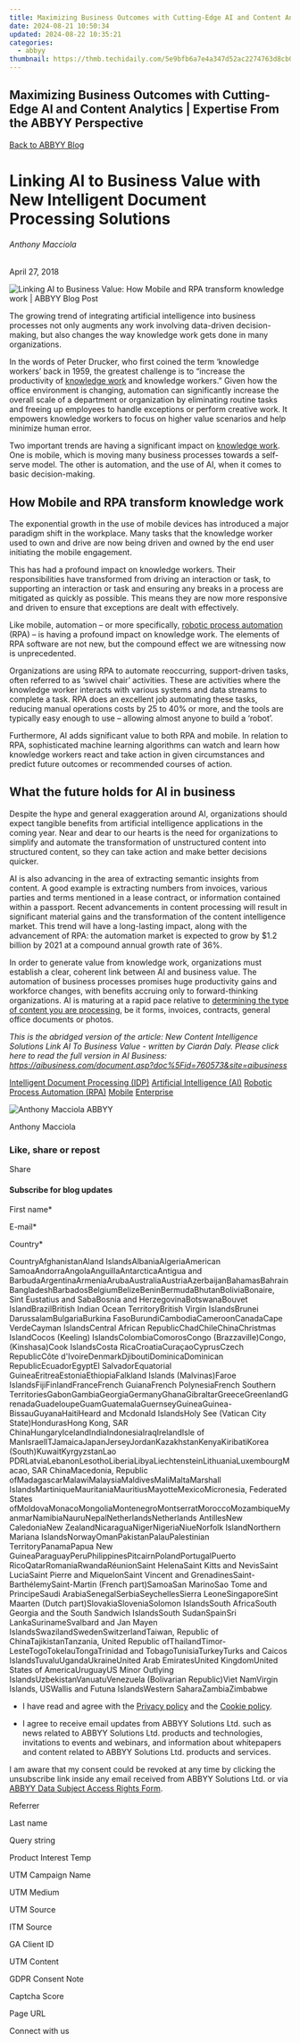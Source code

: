 ```yaml
---
title: Maximizing Business Outcomes with Cutting-Edge AI and Content Analytics | Expertise From the ABBYY Perspective
date: 2024-08-21 10:50:34
updated: 2024-08-22 10:35:21
categories:
  - abbyy
thumbnail: https://thmb.techidaily.com/5e9bfb6a7e4a347d52ac2274763d8cb00a024229f1f3b2af38f5058bc81f8e98.jpg
---
```


## Maximizing Business Outcomes with Cutting-Edge AI and Content Analytics | Expertise From the ABBYY Perspective

[Back to ABBYY Blog](https://tools.techidaily.com/abbyy/products/)

# Linking AI to Business Value with New Intelligent Document Processing Solutions

###### Anthony Macciola

April 27, 2018

![Linking AI to Business Value: How Mobile and RPA transform knowledge work | ABBYY Blog Post](https://static1.abbyy.com/abbyycommedia/25284/9156e_blog_linking-ai-to-business-value-with-new-content-intelligence-solutions_4_blog_934x400.png) 

The growing trend of integrating artificial intelligence into business processes not only augments any work involving data-driven decision-making, but also changes the way knowledge work gets done in many organizations.

In the words of Peter Drucker, who first coined the term ‘knowledge workers’ back in 1959, the greatest challenge is to “increase the productivity of [knowledge work](https://aibusiness.com/intelligent-rpa-transforming-knowledge-work-business-world/) and knowledge workers.” Given how the office environment is changing, automation can significantly increase the overall scale of a department or organization by eliminating routine tasks and freeing up employees to handle exceptions or perform creative work. It empowers knowledge workers to focus on higher value scenarios and help minimize human error.

Two important trends are having a significant impact on [knowledge work](https://aibusiness.com/kim-technologies-interview/). One is mobile, which is moving many business processes towards a self-serve model. The other is automation, and the use of AI, when it comes to basic decision-making.

## How Mobile and RPA transform knowledge work

The exponential growth in the use of mobile devices has introduced a major paradigm shift in the workplace. Many tasks that the knowledge worker used to own and drive are now being driven and owned by the end user initiating the mobile engagement.

This has had a profound impact on knowledge workers. Their responsibilities have transformed from driving an interaction or task, to supporting an interaction or task and ensuring any breaks in a process are mitigated as quickly as possible. This means they are now more responsive and driven to ensure that exceptions are dealt with effectively.

Like mobile, automation – or more specifically, [robotic process automation](https://tools.techidaily.com/abbyy/products/) (RPA) – is having a profound impact on knowledge work. The elements of RPA software are not new, but the compound effect we are witnessing now is unprecedented.

Organizations are using RPA to automate reoccurring, support-driven tasks, often referred to as ‘swivel chair’ activities. These are activities where the knowledge worker interacts with various systems and data streams to complete a task. RPA does an excellent job automating these tasks, reducing manual operations costs by 25 to 40% or more, and the tools are typically easy enough to use – allowing almost anyone to build a ‘robot’.

Furthermore, AI adds significant value to both RPA and mobile. In relation to RPA, sophisticated machine learning algorithms can watch and learn how knowledge workers react and take action in given circumstances and predict future outcomes or recommended courses of action.

## What the future holds for AI in business

Despite the hype and general exaggeration around AI, organizations should expect tangible benefits from artificial intelligence applications in the coming year. Near and dear to our hearts is the need for organizations to simplify and automate the transformation of unstructured content into structured content, so they can take action and make better decisions quicker.

AI is also advancing in the area of extracting semantic insights from content. A good example is extracting numbers from invoices, various parties and terms mentioned in a lease contract, or information contained within a passport. Recent advancements in content processing will result in significant material gains and the transformation of the content intelligence market. This trend will have a long-lasting impact, along with the advancement of RPA: the automation market is expected to grow by $1.2 billion by 2021 at a compound annual growth rate of 36%.

In order to generate value from knowledge work, organizations must establish a clear, coherent link between AI and business value. The automation of business processes promises huge productivity gains and workforce changes, with benefits accruing only to forward-thinking organizations. AI is maturing at a rapid pace relative to [determining the type of content you are processing](https://aibusiness.com/abbyy-business-documents-actionable/), be it forms, invoices, contracts, general office documents or photos.

_This is the abridged version of the article: New Content Intelligence Solutions Link AI To Business Value - written by Ciarán Daly. Please click here to read the full version in AI Business:_ _<https://aibusiness.com/document.asp?doc%5Fid=760573&site=aibusiness>_

[Intelligent Document Processing (IDP)](https://www.abbyy.com/blog/intelligent-document-processing-idp/ "Intelligent Document Processing (IDP)") [Artificial Intelligence (AI)](https://www.abbyy.com/blog/artificial-intelligence-ai/ "Artificial Intelligence (AI)") [Robotic Process Automation (RPA)](https://www.abbyy.com/blog/robotic-process-automation-rpa/ "Robotic Process Automation (RPA)") [Mobile](https://tools.techidaily.com/abbyy/products/) [Enterprise](https://tools.techidaily.com/abbyy/products/) 

![Anthony Macciola ABBYY](https://static4.abbyy.com/abbyycommedia/25717/anthonymacciola-99x99.png)

Anthony Macciola

### Like, share or repost

Share 

#### Subscribe for blog updates

First name\*

E-mail\*

Сountry\*

СountryAfghanistanAland IslandsAlbaniaAlgeriaAmerican SamoaAndorraAngolaAnguillaAntarcticaAntigua and BarbudaArgentinaArmeniaArubaAustraliaAustriaAzerbaijanBahamasBahrainBangladeshBarbadosBelgiumBelizeBeninBermudaBhutanBoliviaBonaire, Sint Eustatius and SabaBosnia and HerzegovinaBotswanaBouvet IslandBrazilBritish Indian Ocean TerritoryBritish Virgin IslandsBrunei DarussalamBulgariaBurkina FasoBurundiCambodiaCameroonCanadaCape VerdeCayman IslandsCentral African RepublicChadChileChinaChristmas IslandCocos (Keeling) IslandsColombiaComorosCongo (Brazzaville)Congo, (Kinshasa)Cook IslandsCosta RicaCroatiaCuraçaoCyprusCzech RepublicCôte d'IvoireDenmarkDjiboutiDominicaDominican RepublicEcuadorEgyptEl SalvadorEquatorial GuineaEritreaEstoniaEthiopiaFalkland Islands (Malvinas)Faroe IslandsFijiFinlandFranceFrench GuianaFrench PolynesiaFrench Southern TerritoriesGabonGambiaGeorgiaGermanyGhanaGibraltarGreeceGreenlandGrenadaGuadeloupeGuamGuatemalaGuernseyGuineaGuinea-BissauGuyanaHaitiHeard and Mcdonald IslandsHoly See (Vatican City State)HondurasHong Kong, SAR ChinaHungaryIcelandIndiaIndonesiaIraqIrelandIsle of ManIsraelITJamaicaJapanJerseyJordanKazakhstanKenyaKiribatiKorea (South)KuwaitKyrgyzstanLao PDRLatviaLebanonLesothoLiberiaLibyaLiechtensteinLithuaniaLuxembourgMacao, SAR ChinaMacedonia, Republic ofMadagascarMalawiMalaysiaMaldivesMaliMaltaMarshall IslandsMartiniqueMauritaniaMauritiusMayotteMexicoMicronesia, Federated States ofMoldovaMonacoMongoliaMontenegroMontserratMoroccoMozambiqueMyanmarNamibiaNauruNepalNetherlandsNetherlands AntillesNew CaledoniaNew ZealandNicaraguaNigerNigeriaNiueNorfolk IslandNorthern Mariana IslandsNorwayOmanPakistanPalauPalestinian TerritoryPanamaPapua New GuineaParaguayPeruPhilippinesPitcairnPolandPortugalPuerto RicoQatarRomaniaRwandaRéunionSaint HelenaSaint Kitts and NevisSaint LuciaSaint Pierre and MiquelonSaint Vincent and GrenadinesSaint-BarthélemySaint-Martin (French part)SamoaSan MarinoSao Tome and PrincipeSaudi ArabiaSenegalSerbiaSeychellesSierra LeoneSingaporeSint Maarten (Dutch part)SlovakiaSloveniaSolomon IslandsSouth AfricaSouth Georgia and the South Sandwich IslandsSouth SudanSpainSri LankaSurinameSvalbard and Jan Mayen IslandsSwazilandSwedenSwitzerlandTaiwan, Republic of ChinaTajikistanTanzania, United Republic ofThailandTimor-LesteTogoTokelauTongaTrinidad and TobagoTunisiaTurkeyTurks and Caicos IslandsTuvaluUgandaUkraineUnited Arab EmiratesUnited KingdomUnited States of AmericaUruguayUS Minor Outlying IslandsUzbekistanVanuatuVenezuela (Bolivarian Republic)Viet NamVirgin Islands, USWallis and Futuna IslandsWestern SaharaZambiaZimbabwe

* I have read and agree with the [Privacy policy](https://tools.techidaily.com/abbyy/products/) and the [Cookie policy](https://tools.techidaily.com/abbyy/products/).

* I agree to receive email updates from ABBYY Solutions Ltd. such as news related to ABBYY Solutions Ltd. products and technologies, invitations to events and webinars, and information about whitepapers and content related to ABBYY Solutions Ltd. products and services.  
    
I am aware that my consent could be revoked at any time by clicking the unsubscribe link inside any email received from ABBYY Solutions Ltd. or via [ABBYY Data Subject Access Rights Form](https://tools.techidaily.com/abbyy/products/).

Referrer

Last name

Query string

Product Interest Temp

UTM Campaign Name

UTM Medium

UTM Source

ITM Source

GA Client ID

UTM Content

GDPR Consent Note

Captcha Score

Page URL

Connect with us

<ins class="adsbygoogle"
     style="display:block"
     data-ad-format="autorelaxed"
     data-ad-client="ca-pub-7571918770474297"
     data-ad-slot="1223367746"></ins>



<ins class="adsbygoogle"
     style="display:block"
     data-ad-client="ca-pub-7571918770474297"
     data-ad-slot="8358498916"
     data-ad-format="auto"
     data-full-width-responsive="true"></ins>
